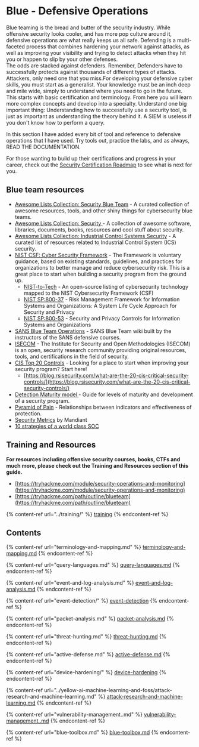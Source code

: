 # Blue - Defensive Operations

Blue teaming is the bread and butter of the security industry. While offensive security looks cooler, and has more pop culture around it, defensive operations are what really keeps us all safe. Defending is a multi-faceted process that combines hardening your network against attacks, as well as improving your visibility and trying to detect attacks when they hit you or happen to slip by your other defenses. \
The odds are stacked against defenders. Remember, Defenders have to successfully protects against thousands of different types of attacks. Attackers, only need one that you miss.For developing your defensive cyber skills, you must start as a generalist. Your knowledge must be an inch deep and mile wide, simply to understand where you need to go in the future. This starts with basic certification and terminology. From here you will learn more complex concepts and develop into a specialty. Understand one big important thing: Understanding how to successfully use a security tool, is just as important as understanding the theory behind it. A SIEM is useless if you don't know how to perform a query.

In this section I have added every bit of tool and reference to defensive operations that I have used. Try tools out, practice the labs, and as always, READ THE DOCUMENTATION.

For those wanting to build up their certifications and progress in your career, check out the [Security Certification Roadmap](https://pauljerimy.com/security-certification-roadmap/) to see what is next for you.

## **Blue team resources**&#x20;

* [Awesome Lists Collection: Security Blue Team](https://github.com/fabacab/awesome-cybersecurity-blueteam) - A curated collection of awesome resources, tools, and other shiny things for cybersecurity blue teams.&#x20;
* [Awesome Lists Collection: Security ](https://github.com/sbilly/awesome-security)- A collection of awesome software, libraries, documents, books, resources and cool stuff about security.
* [Awesome Lists Collection: Industrial Control Systems Security](https://github.com/hslatman/awesome-industrial-control-system-security) - A curated list of resources related to Industrial Control System (ICS) security.
* [NIST CSF: Cyber Security Framework](https://www.nist.gov/cyberframework) - The Framework is voluntary guidance, based on existing standards, guidelines, and practices for organizations to better manage and reduce cybersecurity risk. This is a great place to start when building a security program from the ground up.
  * [NIST-to-Tech](https://github.com/mikeprivette/NIST-to-Tech) - An open-source listing of cybersecurity technology mapped to the NIST Cybersecurity Framework (CSF)&#x20;
  * [NIST SP:800-37](https://csrc.nist.gov/publications/detail/sp/800-37/rev-2/final) - Risk Management Framework for Information Systems and Organizations: A System Life Cycle Approach for Security and Privacy
  * [NIST SP:800-53](https://csrc.nist.gov/publications/detail/sp/800-53/rev-5/final) - Security and Privacy Controls for Information Systems and Organizations
* [SANS Blue Team Operations](https://wiki.sans.blue/#!index.md) - SANS Blue Team wiki built by the instructors of the SANS defensive courses.
* [ISECOM](https://www.isecom.org/) - The Institute for Security and Open Methodologies (ISECOM) is an open, security research community providing original resources, tools, and certifications in the field of security.
* [CIS Top 20 Controls](https://www.cisecurity.org/controls/cis-controls-list/) - Looking for a place to start when improving your security program? Start here!
  * [https://blog.rsisecurity.com/what-are-the-20-cis-critical-security-controls/](https://blog.rsisecurity.com/what-are-the-20-cis-critical-security-controls/)
* [Detection Maturity model ](https://ryanstillions.blogspot.com/2014/04/the-dml-model\_21.html)- Guide for levels of maturity and development of a security program.
* [Pyramid of Pain](https://detect-respond.blogspot.com/2013/03/the-pyramid-of-pain.html) - Relationships between indicators and effectiveness of protection.
* [Security Metrics](https://www.nist.gov/system/files/documents/2016/09/16/mandiant\_rfi\_response.pdf) by Mandiant
* [10 strategies of a world class SOC](https://www.mitre.org/sites/default/files/publications/pr-13-1028-mitre-10-strategies-cyber-ops-center.pdf)

## **Training and Resources**

**For resources including offensive security courses, books, CTFs and much more, please check out the Training and Resources section of this guide.**

* [https://tryhackme.com/module/security-operations-and-monitoring](https://tryhackme.com/module/security-operations-and-monitoring)
* [https://tryhackme.com/path/outline/blueteam](https://tryhackme.com/path/outline/blueteam)

{% content-ref url="../training/" %}
[training](../training/)
{% endcontent-ref %}

## Contents

{% content-ref url="terminology-and-mapping.md" %}
[terminology-and-mapping.md](terminology-and-mapping.md)
{% endcontent-ref %}

{% content-ref url="query-languages.md" %}
[query-languages.md](query-languages.md)
{% endcontent-ref %}

{% content-ref url="event-and-log-analysis.md" %}
[event-and-log-analysis.md](event-and-log-analysis.md)
{% endcontent-ref %}

{% content-ref url="event-detection/" %}
[event-detection](event-detection/)
{% endcontent-ref %}

{% content-ref url="packet-analysis.md" %}
[packet-analysis.md](packet-analysis.md)
{% endcontent-ref %}

{% content-ref url="threat-hunting.md" %}
[threat-hunting.md](threat-hunting.md)
{% endcontent-ref %}

{% content-ref url="active-defense.md" %}
[active-defense.md](active-defense.md)
{% endcontent-ref %}

{% content-ref url="device-hardening/" %}
[device-hardening](device-hardening/)
{% endcontent-ref %}

{% content-ref url="../yellow-ai-machine-learning-and-foss/attack-research-and-machine-learning.md" %}
[attack-research-and-machine-learning.md](../yellow-ai-machine-learning-and-foss/attack-research-and-machine-learning.md)
{% endcontent-ref %}

{% content-ref url="vulnerability-management..md" %}
[vulnerability-management..md](vulnerability-management..md)
{% endcontent-ref %}

{% content-ref url="blue-toolbox.md" %}
[blue-toolbox.md](blue-toolbox.md)
{% endcontent-ref %}
